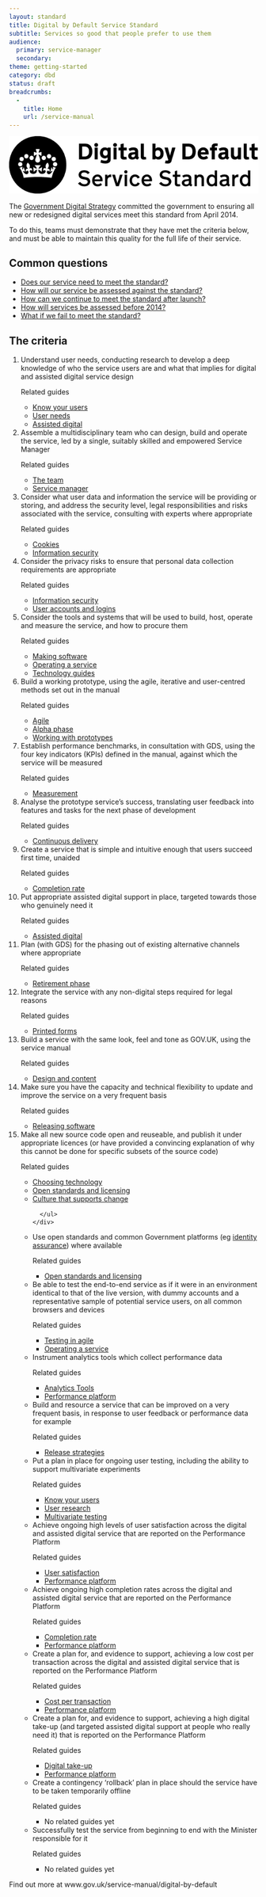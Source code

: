 ```yaml
---
layout: standard
title: Digital by Default Service Standard
subtitle: Services so good that people prefer to use them
audience:
  primary: service-manager
  secondary:
theme: getting-started
category: dbd
status: draft
breadcrumbs:
  -
    title: Home
    url: /service-manual
---
```


<div class="intro">

  <img src="/service-manual/assets/images/DbD-kitemark.png" />

  <p>The <a href="http://publications.cabinetoffice.gov.uk/digital/strategy/">Government Digital Strategy</a> committed the government to ensuring all new or redesigned digital services meet this standard from April 2014.</p>

  <p>To do this, teams must demonstrate that they have met the criteria below, and must be able to maintain this quality for the full life of their service.</p>

  <div class="common-questions">
    <h2>Common questions</h2>
    <ul>
      <li><a href="/service-manual/digital-by-default/scope-of-the-standard.html">Does our service need to meet the standard?</a></li>
      <li><a href="/service-manual/digital-by-default/awarding-the-standard.html">How will our service be assessed against the standard?</a></li>
      <li><a href="/service-manual/digital-by-default/maintaining-the-standard.html">How can we continue to meet the standard after launch?</a></li>
      <li><a href="/service-manual/digital-by-default/assessments-before-2014.html">How will services be assessed before 2014?</a></li>
      <li><a href="/service-manual/digital-by-default/failure-to-meet-the-standard.html">What if we fail to meet the standard?</a></li>
    </ul>

  <h2>The criteria</h2>
  </div>

</div>



<ol class="standard">
  <li id="criterion-1">
    <div class="point">Understand user needs, conducting research to develop a deep knowledge of who the service users are and what that implies for digital and assisted digital service design</div>
    <div class="guidance">
      <p>Related guides</p>
      <ul>
        <li><a href="/service-manual/users">Know your users</a></li>
        <li><a href="/service-manual/users/user-needs.html">User needs</a></li>
        <li><a href="/service-manual/assisted-digital">Assisted digital</a></li>
      </ul>
    </div>
  </li>
  <li id="criterion-2">
    <div class="point">
      Assemble a multidisciplinary team who can design, build and operate the service, led by a single, suitably skilled and empowered Service Manager
    </div>
    <div class="guidance">
      <p>Related guides</p>
      <ul>
        <li><a href="/service-manual/the-team">The team</a></li>
        <li><a href="/service-manual/the-team/service-manager.html">Service manager</a></li>
      </ul>
    </div>
  </li>
  <li id="criterion-3">
    <div class="point">Consider what user data and information the service will be providing or storing, and address the security level, legal responsibilities and risks associated with the service, consulting with experts where appropriate</div>
    <div class="guidance">
      <p>Related guides</p>
      <ul>
        <li><a href="/service-manual/making-software/cookies.html">Cookies</a></li>
        <li><a href="/service-manual/making-software/information-security.html">Information security</a></li>
      </ul>
    </div>
  </li>
  <li id="criterion-4">
    <div class="point">Consider the privacy risks to ensure that personal data collection requirements are appropriate</div>
    <div class="guidance">
      <p>Related guides</p>
      <ul>
        <li><a href="/service-manual/making-software/information-security.html">Information security</a></li>
        <li><a href="/service-manual/making-software/logins.html">User accounts and logins</a></li>
      </ul>
    </div>
  </li>
  <li id="criterion-5">
    <div class="point">Consider the tools and systems that will be used to build, host, operate and measure the service, and how to procure them</div>
    <div class="guidance">
      <p>Related guides</p>
      <ul>
        <li><a href="/service-manual/making-software">Making software</a></li>
        <li><a href="/service-manual/operations">Operating a service</a></li>
        <li><a href="/service-manual/technology">Technology guides</a></li>
      </ul>
    </div>
  </li>
  <li id="criterion-6">
    <div class="point">Build a working prototype, using the agile, iterative and user-centred methods set out in the manual</div>
    <div class="guidance">
    <p>Related guides</p>
      <ul>
        <li><a href="/service-manual/agile">Agile</a></li>
        <li><a href="/service-manual/phases/alpha.html">Alpha phase</a></li>
        <li><a href="/service-manual/design-and-content/working-with-prototypes.html">Working with prototypes</a></li>
      </ul>
    </div>
  </li>
  <li id="criterion-7">
    <div class="point">Establish performance benchmarks, in consultation with GDS, using the four key indicators (KPIs) defined in the manual, against which the service will be measured</div>
    <div class="guidance">
      <p>Related guides</p>
      <ul>
        <li><a href="/service-manual/measurement">Measurement</a></li>
      </ul>
    </div>
  </li>
  <li id="criterion-8">
    <div class="point">Analyse the prototype service’s success, translating user feedback into features and tasks for the next phase of development</div>
    <div class="guidance">
      <p>Related guides</p>
      <ul>
        <li><a href="/service-manual/agile/continuous-delivery.html">Continuous delivery</a></li>
      </ul>
    </div>
  </li>
  <li id="criterion-9">
    <div class="point">Create a service that is simple and intuitive enough that users succeed first time, unaided</div>
    <div class="guidance">
      <p>Related guides</p>
      <ul>
  		<li><a href="/service-manual/measurement/completion-rate.html">Completion rate</a></li>
      </ul>
    </div>
  </li>
  <li id="criterion-10">
    <div class="point">Put appropriate assisted digital support in place, targeted towards those who genuinely need it</div>
    <div class="guidance">
      <p>Related guides</p>
      <ul>
        <li><a href="/service-manual/assisted-digital">Assisted digital</a></li>
      </ul>
    </div>
  </li>
  <li id="criterion-11">
    <div class="point">Plan (with GDS) for the phasing out of existing alternative channels where appropriate</div>
    <div class="guidance">
      <p>Related guides</p>
      <ul>
        <li><a href="/service-manual/phases/retirement.html">Retirement phase</a></li>
      </ul>
    </div>
  </li>
  <li id="criterion-12">
    <div class="point">Integrate the service with any non-digital steps required for legal reasons</div>
    <div class="guidance">
      <p>Related guides</p>
      <ul>
        <li><a href="/service-manual/design-and-content/print-forms.html">Printed forms</a></li>
      </ul>
    </div>
  </li>
  <li id="criterion-13">
    <div class="point">Build a service with the same look, feel and tone as GOV.UK, using the service manual</div>
    <div class="guidance">
      <p>Related guides</p>
      <ul>
        <li><a href="/service-manual/design-and-content">Design and content</a></li>
      </ul>
    </div>
  </li>
  <li id="criterion-14">
    <div class="point">Make sure you have the capacity and technical flexibility to update and improve the service on a very frequent basis</div>
    <div class="guidance">
      <p>Related guides</p>
      <ul>
        <li><a href="/service-manual/making-software/release-strategies.html">Releasing software</a></li>
      </ul>
    </div>
  </li>
  <li id="criterion-15">
    <div class="point">Make all new source code open and reuseable, and publish it under appropriate licences (or have provided a convincing explanation of why this cannot be done for specific subsets of the source code)</div>
    <div class="guidance">
      <p>Related guides</p>
      <ul>
        <li><a href="/service-manual/making-software/choosing-technology.html">Choosing technology</a></li>
        <li><a href="/service-manual/making-software/open-standards-and-licensing.html">Open standards and licensing</a></li>
        <li><a href="/service-manual/technology/culture-that-supports-change.html">Culture that supports change</a></li>

      </ul>
    </div>
  </li>
  <li id="criterion-16">
    <div class="point">Use open standards and common Government platforms (eg <a href="/service-manual/identity-assurance">identity assurance</a>) where available</div>
    <div class="guidance">
      <p>Related guides</p>
      <ul>
        <li><a href="/service-manual/making-software/open-standards-and-licensing.html">Open standards and licensing</a></li>
      </ul>
    </div>
  </li>
  <li id="criterion-17">
    <div class="point">Be able to test the end-to-end service as if it were in an environment identical to that of the live version, with dummy accounts and a representative sample of potential service users, on all common browsers and devices</div>
    <div class="guidance">
      <p>Related guides</p>
      <ul>
        <li><a href="/service-manual/making-software/testing-in-agile.html">Testing in agile</a></li>
        <li><a href="/service-manual/operations">Operating a service</a></li>
      </ul>
    </div>
  </li>
  <li id="criterion-18">
    <div class="point">Instrument analytics tools which collect performance data</div>
    <div class="guidance">
      <p>Related guides</p>
      <ul>
        <li><a href="/service-manual/making-software/analytics-tools.html">Analytics Tools</a></li>
        <li><a href="/service-manual/measurement/performance-platform.html">Performance platform</a></li>
      </ul>
    </div>
  </li>
  <li id="criterion-19">
    <div class="point">Build and resource a service that can be improved on a very frequent basis, in response to user feedback or performance data for example</div>
    <div class="guidance">
      <p>Related guides</p>
      <ul>
        <li><a href="/service-manual/making-software/release-strategies.html">Release strategies</a></li>
      </ul>
    </div>
  </li>
  <li id="criterion-20">
    <div class="point">Put a plan in place for ongoing user testing, including the ability to support multivariate experiments</div>
    <div class="guidance">
      <p>Related guides</p>
      <ul>
        <li><a href="/service-manual/users">Know your users</a></li>
        <li><a href="/service-manual/users/user-research">User research</a></li>
        <li><a href="/service-manual/users/user-research/multivariate-testing.html">Multivariate testing</a></li>
      </ul>
    </div>
  </li>
  <li id="criterion-21">
    <div class="point">Achieve ongoing high levels of user satisfaction across the digital and assisted digital service that are reported on the Performance Platform</div>
    <div class="guidance">
      <p>Related guides</p>
      <ul>
        <li><a href="/service-manual/measurement/user-satisfaction.html">User satisfaction</a></li>
        <li><a href="/service-manual/measurement/performance-platform.html">Performance platform</a></li>
      </ul>
    </div>
  </li>
  <li id="criterion-22">
    <div class="point">Achieve ongoing high completion rates across the digital and assisted digital service that are reported on the Performance Platform</div>
    <div class="guidance">
      <p>Related guides</p>
      <ul>
        <li><a href="/service-manual/measurement/completion-rate.html">Completion rate</a></li>
        <li><a href="/service-manual/measurement/performance-platform.html">Performance platform</a></li>
      </ul>
    </div>
  </li>
  <li id="criterion-23">
    <div class="point">Create a plan for, and evidence to support, achieving a low cost per transaction across the digital and assisted digital service that is reported on the Performance Platform</div>
    <div class="guidance">
      <p>Related guides</p>
      <ul>
        <li><a href="/service-manual/measurement/cost-per-transaction.html">Cost per transaction</a></li>
        <li><a href="/service-manual/measurement/performance-platform.html">Performance platform</a></li>
      </ul>
    </div>
  </li>
  <li id="criterion-24">
    <div class="point">Create a plan for, and evidence to support, achieving a high digital take-up (and targeted assisted digital support at people who really need it) that is reported on the Performance Platform</div>
    <div class="guidance">
      <p>Related guides</p>
      <ul>
        <li><a href="/service-manual/measurement/digital-takeup.html">Digital take-up</a></li>
        <li><a href="/service-manual/measurement/performance-platform.html">Performance platform</a></li>
      </ul>
    </div>
  </li>
  <li id="criterion-25">
    <div class="point">Create a contingency ‘rollback’ plan in place should the service have to be taken temporarily offline</div>
    <div class="guidance">
      <p>Related guides</p>
      <ul>
        <li>No related guides yet</li>
      </ul>
    </div>
  </li>
  <li id="criterion-26">
    <div class="point">Successfully test the service from beginning to end with the Minister responsible for it</div>
    <div class="guidance">
      <p>Related guides</p>
      <ul>
        <li>No related guides yet</li>
      </ul>
    </div>
  </li>
</ol>

<p class="print-footer"><span>Find out more at www.gov.uk/service-manual/digital-by-default</span></p>


